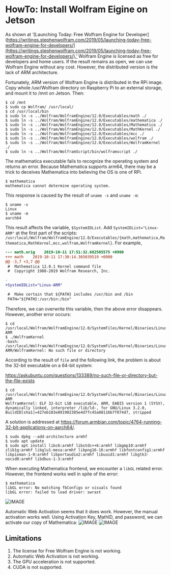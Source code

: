 # HowTo: Install Wolfram Eigine on Jetson

As shown at ‘[Launching Today: Free Wolfram Engine for Developer](https://writings.stephenwolfram.com/2019/05/launching-today-free-wolfram-engine-for-developers/](https://writings.stephenwolfram.com/2019/05/launching-today-free-wolfram-engine-for-developers/),’ Wolfram Engine is licensed as free for developers and home users. If the result remains as open, we can use Wolfram Engine without any cost. However, the distributed version is the lack of ARM architecture. 

Fortunately, ARM version of Wolfram Engine is distributed in the RPi image. Copy whole /usr/Wolfram directory on Raspberry Pi to an external storage, and mount it to /mnt on Jetson. Then:

```console
$ cd /mnt
$ sudo cp Wolfram/ /usr/local/
$ cd /usr/local/bin
$ sudo ln -s ../Wolfram/WolframEngine/12.0/Executables/math ./
$ sudo ln -s ../Wolfram/WolframEngine/12.0/Executables/mathematica ./
$ sudo ln -s ../Wolfram/WolframEngine/12.0/Executables/Mathematica ./
$ sudo ln -s ../Wolfram/WolframEngine/12.0/Executables/MathKernel ./
$ sudo ln -s ../Wolfram/WolframEngine/12.0/Executables/mcc ./
$ sudo ln -s ../Wolfram/WolframEngine/12.0/Executables/wolfram ./
$ sudo ln -s ../Wolfram/WolframEngine/12.0/Executables/WolframKernel ./
$ sudo ln -s ../Wolfram/WolframScript/bin/wolframscript ./
```

The mathematica executable fails to recognize the operating system and returns an error. Because Mathematica supports arm64, there may be a trick to deceives Mathematica into believing the OS is one of RPi.

```console
$ mathematica
mathematica cannot determine operating system.
```

This response is caused by the result of `uname -s` and `uname -m`:

```console
$ uname -s
Linux
$ uname -m
aarch64
```

This result affects the variable, `$SystemIDList`. Add `SystemIDList="Linux-ARM"` at the first part of the scripts: `/usr/local/Wolfram/WolframEngine/12.0/Executables/{math,mathematica,Mathematica,MathKernel,mcc,wolfram,WolframKernel}`. For example,

```diff
--- math.orig    2019-10-11 17:51:32.682505575 +0900
+++ math    2019-10-11 17:30:14.365039519 +0900
@@ -3,7 +3,7 @@
 #  Mathematica 12.0.1 Kernel command file
 #  Copyright 1988-2019 Wolfram Research, Inc.

-
+SystemIDList="Linux-ARM"

 #  Make certain that ${PATH} includes /usr/bin and /bin
 PATH="${PATH}:/usr/bin:/bin"
```

Therefore, we can overwrite this variable, then the above error disappears. However, another error occurs:

```console
$ cd /usr/local/Wolfram/WolframEngine/12.0/SystemFiles/Kernel/Binaries/Linux-ARM
$ ./WolframKernel
-bash: /usr/local/Wolfram/WolframEngine/12.0/SystemFiles/Kernel/Binaries/Linux-ARM/WolframKernel: No such file or directory
```

According to the result of `file` and the following link, the problem is about the 32-bit executable on a 64-bit system:

https://askubuntu.com/questions/133389/no-such-file-or-directory-but-the-file-exists

```console
$ cd /usr/local/Wolfram/WolframEngine/12.0/SystemFiles/Kernel/Binaries/Linux-ARM
WolframKernel: ELF 32-bit LSB executable, ARM, EABI5 version 1 (SYSV), dynamically linked, interpreter /lib/ld-, for GNU/Linux 3.2.0, BuildID[sha1]=427eb103e891902385e4d7fc45a08116b7f074d7, stripped
```

A solution is addressed at https://forum.armbian.com/topic/4764-running-32-bit-applications-on-aarch64/.

```console
$ sudo dpkg --add-architecture armhf
$ sudo apt update
$ sudo apt install libc6:armhf libstdc++6:armhf libgmp10:armhf zlib1g:armhf libglu1-mesa:armhf libpng16-16:armhf libfontconfig1:armhf libpixman-1-0:armhf libportaudio2:armhf libuuid1:armhf libgtk3-nocsd0:armhf libdbus-1-3:armhf
```

When executing Mathematica frontend, we encounter a `libGL` related error. However, the frontend works well in spite of the error:

```console
$ mathematica 
libGL error: No matching fbConfigs or visuals found
libGL error: failed to load driver: swrast
```

![IMAGE](/Users/kwchun/Workspace/taka-3/jetson/WolframEngine/image/activation.png)

Automatic Web Activation seems that it does work. However, the manual activation works well. Using Activation Key, MathID, and password, we can activate our copy of Mathematica:
![IMAGE](/Users/kwchun/Workspace/taka-3/jetson/WolframEngine/image/welcome.png)
![IMAGE](/Users/kwchun/Workspace/taka-3/jetson/WolframEngine/image/notebook.png)

## Limitations

1. The license for Free Wolfram Engine is not working.
2. Automatic Web Activation is not working.
3. The GPU acceleration is not supported.
4. CUDA is not supported.
